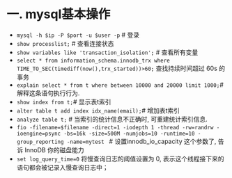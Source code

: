 # 一. mysql基本操作

- `mysql -h $ip -P $port -u $user -p` # 登录
- `show processlist;`  # 查看连接状态
- `show variables like 'transaction_isolation';` # 查看所有变量
- `select * from information_schema.innodb_trx where TIME_TO_SEC(timediff(now(),trx_started))>60;` 查找持续时间超过 60s 的事务
- `explain select * from t where between 10000 and 20000 limit 1000;`#  解释这条语句执行行为.
- `show index from t;`# 显示表t索引
- `alter table t add index idx_name(email);`# 增加表t索引
- `analyze table t;` # 当索引的统计信息不正确时, 可重建统计索引信息.
- `fio -filename=$filename -direct=1 -iodepth 1 -thread -rw=randrw -ioengine=psync -bs=16k -size=500M -numjobs=10 -runtime=10 -group_reporting -name=mytest ` # 设置innodb_io_capacity 这个参数了, 告诉 InnoDB 你的磁盘能力
- `set log_query_time=0` 将慢查询日志的阈值设置为 0, 表示这个线程接下来的语句都会被记录入慢查询日志中；



